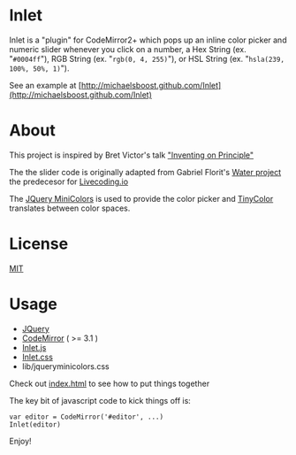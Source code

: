 # Inlet
Inlet is a "plugin" for CodeMirror2+ which pops up an inline color picker and numeric slider whenever you click on a number, a Hex String (ex. "`#0004ff`"), RGB String (ex. "`rgb(0, 4, 255)`"), or HSL String (ex. "`hsla(239, 100%, 50%, 1)`").

See an example at [http://michaelsboost.github.com/Inlet](http://michaelsboost.github.com/Inlet)

# About

This project is inspired by Bret Victor's talk ["Inventing on Principle"](https://vimeo.com/36579366)  

The the slider code is originally adapted from Gabriel Florit's [Water project](http://gabrielflor.it/water) the predecesor for [Livecoding.io](http://livecoding.io)

The [JQuery MiniColors](http://labs.abeautifulsite.net/jquery-minicolors/) is used to provide the color picker and [TinyColor](https://bgrins.github.io/TinyColor/) translates between color spaces.

# License

[MIT](https://github.com/michaelsboost/Inlet/blob/gh-pages/LICENSE)

# Usage

- [JQuery](http://jquery.com/)
- [CodeMirror](http://codemirror.net/) ( >= 3.1 )
- [Inlet.js](https://github.com/michaelsboost/Inlet/blob/gh-pages/inlet.js)
- [Inlet.css](https://github.com/michaelsboost/Inlet/blob/gh-pages/inlet.css)
- lib/jqueryminicolors.css

Check out [index.html](https://github.com/michaelsboost/Inlet/blob/gh-pages/index.html) to see how to put things together

The key bit of javascript code to kick things off is:  

    var editor = CodeMirror('#editor', ...)
    Inlet(editor)

Enjoy!
